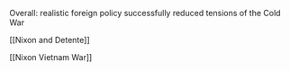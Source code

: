 
Overall: realistic foreign policy successfully reduced tensions of the Cold War

[[Nixon and Detente]]

[[Nixon Vietnam War]]
